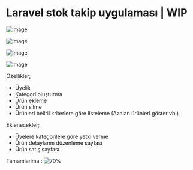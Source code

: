 # Laravel stok takip uygulaması | WIP

![image](https://user-images.githubusercontent.com/10588005/128151254-f00f3eaa-bc51-41c2-b3e7-8d3cd43d9bfb.png)

![image](https://user-images.githubusercontent.com/10588005/128151347-9ffdda81-ddd9-49c2-909e-d4b92ddc87f6.png)

![image](https://user-images.githubusercontent.com/10588005/128151380-96d11562-9353-4beb-866e-fa25d24c3f42.png)

![image](https://user-images.githubusercontent.com/10588005/128152016-b3473d13-b46b-4671-8466-a3d21ff7d10a.png)


Özellikler;
- Üyelik
- Kategori oluşturma
- Ürün ekleme
- Ürün silme
- Ürünleri belirli kriterlere göre listeleme (Azalan ürünleri göster vb.)


Eklenecekler;
- Üyelere kategorilere göre yetki verme
- Ürün detaylarını düzenleme sayfası
- Ürün satış sayfası

Tamamlanma : ![70%](https://progress-bar.dev/70)
